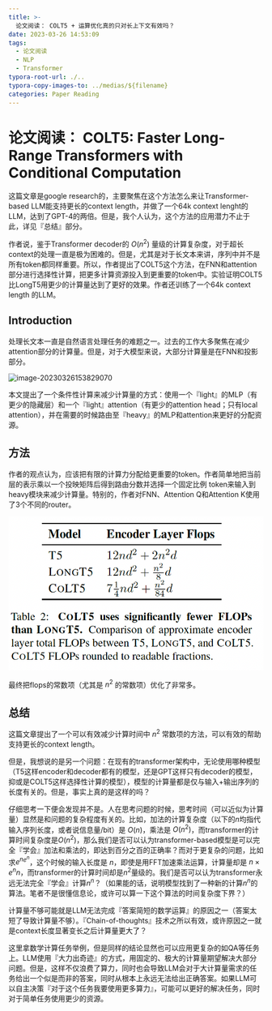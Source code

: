 ```yaml
---
title: >-
  论文阅读： COLT5 + 运算优化真的只对长上下文有效吗？
date: 2023-03-26 14:53:09
tags:
  - 论文阅读
  - NLP
  - Transformer
typora-root-url: ./..
typora-copy-images-to: ../medias/${filename}
categories: Paper Reading
---
```


# 论文阅读： COLT5: Faster Long-Range Transformers with Conditional Computation

这篇文章是google research的，主要聚焦在这个方法怎么来让Transformer-based LLM能支持更长的context length，并做了一个64k context lenght的LLM，达到了GPT-4的两倍。但是，我个人认为，这个方法的应用潜力不止于此，详见『总结』部分。

作者说，鉴于Transformer decoder的 $O(n^2)$ 量级的计算复杂度，对于超长context的处理一直是极为困难的。但是，尤其是对于长文本来讲，序列中并不是所有token都同样重要。所以，作者提出了COLT5这个方法，在FNN和attention部分进行选择性计算，把更多计算资源投入到更重要的token中。实验证明COLT5比LongT5用更少的计算量达到了更好的效果。作者还训练了一个64k context length 的LLM。

## Introduction

处理长文本一直是自然语言处理任务的难题之一。过去的工作大多聚焦在减少attention部分的计算量。但是，对于大模型来说，大部分计算量是在FNN和投影部分。

![image-20230326153829070](/medias/Paper-reading-COLT5-Faster-Long-Range-Transformers-with-Conditional-Computation/image-20230326153829070.png)

本文提出了一个条件性计算来减少计算量的方式：使用一个『light』的MLP（有更少的隐藏层）和一个『light』attention（有更少的attention head；只有local attention），并在需要的时候路由至『heavy』的MLP和attention来更好的分配资源。

## 方法

作者的观点认为，应该把有限的计算力分配给更重要的token。作者简单地把当前层的表示乘以一个投映矩阵后得到路由分数并选择一个固定比例 token来输入到heavy模块来减少计算量。特别的，作者对FNN、Attention Q和Attention K使用了3个不同的router。

![image-20230326154212490](/source/medias/Paper-reading-COLT5-Faster-Long-Range-Transformers-with-Conditional-Computation/image-20230326154212490.png)

最终把flops的常数项（尤其是 $n^2$ 的常数项）优化了非常多。

## 总结

这篇文章提出了一个可以有效减少计算时间中 $n^2$ 常数项的方法，可以有效的帮助支持更长的context length。

但是，我想说的是另一个问题：在现有的transformer架构中，无论使用哪种模型（T5这样encoder和decoder都有的模型，还是GPT这样只有decoder的模型，抑或是COLT5这样选择性计算的模型），模型的计算量都是仅与输入+输出序列的长度有关的。但是，事实上真的是这样的吗？

仔细思考一下便会发现并不是。人在思考问题的时候，思考时间（可以近似为计算量）显然是和问题的复杂程度有关的。比如，加法的计算复杂度（以下的$n$均指代输入序列长度，或者说信息量/bit）是 $O(n)$，乘法是 $O(n^2)$，而transformer的计算时间复杂度是$O(n^2)$，那么我们是否可以认为transformer-based模型是可以完全『学会』加法和乘法的，即达到百分之百的正确率？而对于更复杂的问题，比如求${e^n}^{e^n}$，这个时候的输入长度是 $n$，即使是用FFT加速乘法运算，计算量却是 $n \times e^n n$，而transformer的计算时间却是$n^2$量级的。我们是否可以认为transformer永远无法完全『学会』计算$n^n$？（如果能的话，说明模型找到了一种新的计算$n^n$的算法。笔者不是很懂信息论，或许可以算一下这个算法的时间复杂度下界？）

计算量不够可能就是LLM无法完成『答案简短的数学运算』的原因之一（答案太短了导致计算量不够）。『Chain-of-thoughts』技术之所以有效，或许原因之一就是context长度显著变长之后计算量更大了？

这里拿数学计算任务举例，但是同样的结论显然也可以应用更复杂的如QA等任务上。LLM使用『大力出奇迹』的方式，用固定的、极大的计算量期望解决大部分问题。但是，这样不仅浪费了算力，同时也会导致LLM会对于大计算量需求的任务给出一个似是而非的答案，同时从根本上永远无法给出正确答案。如果LLM可以自主决策『对于这个任务我要使用更多算力』，可能可以更好的解决任务，同时对于简单任务使用更少的资源。
